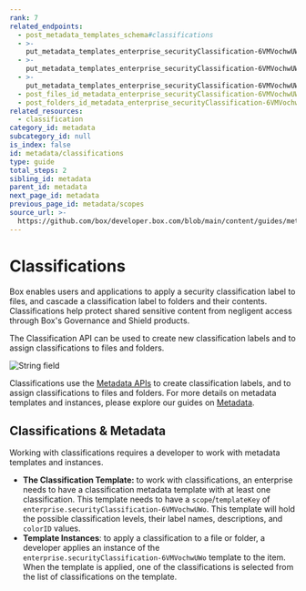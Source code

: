 ```yaml
---
rank: 7
related_endpoints:
  - post_metadata_templates_schema#classifications
  - >-
    put_metadata_templates_enterprise_securityClassification-6VMVochwUWo_schema#add
  - >-
    put_metadata_templates_enterprise_securityClassification-6VMVochwUWo_schema#update
  - >-
    put_metadata_templates_enterprise_securityClassification-6VMVochwUWo_schema#delete
  - post_files_id_metadata_enterprise_securityClassification-6VMVochwUWo
  - post_folders_id_metadata_enterprise_securityClassification-6VMVochwUWo
related_resources:
  - classification
category_id: metadata
subcategory_id: null
is_index: false
id: metadata/classifications
type: guide
total_steps: 2
sibling_id: metadata
parent_id: metadata
next_page_id: metadata
previous_page_id: metadata/scopes
source_url: >-
  https://github.com/box/developer.box.com/blob/main/content/guides/metadata/classifications.md
---
```

# Classifications

Box enables users and applications to apply a security classification label
to files, and cascade a classification label to folders and their contents.
Classifications help protect shared sensitive content from negligent access
through Box's Governance and Shield products.

The Classification API can be used to create new classification labels
and to assign classifications to files and folders.

<ImageFrame border center>

![String field](./classification-example.png)

</ImageFrame>

Classifications use the [Metadata APIs](g://metadata) to create classification
labels, and to assign classifications to files and folders. For more details on
metadata templates and instances, please explore our guides
on [Metadata](g://metadata).

## Classifications & Metadata

Working with classifications requires a developer to work with metadata
templates and instances.

* **The Classification Template:**  to work with classifications, an enterprise
  needs to have a classification metadata template with at least one
  classification. This template needs to have a `scope`/`templateKey` of
  `enterprise.securityClassification-6VMVochwUWo`. This template will hold the
  possible classification levels, their label names, descriptions, and `colorID`
  values.
* **Template Instances**: to apply a classification to a file or folder, a
  developer applies an instance of the
  `enterprise.securityClassification-6VMVochwUWo` template to the item. When the
  template is applied, one of the classifications is selected from the list of
  classifications on the template.
